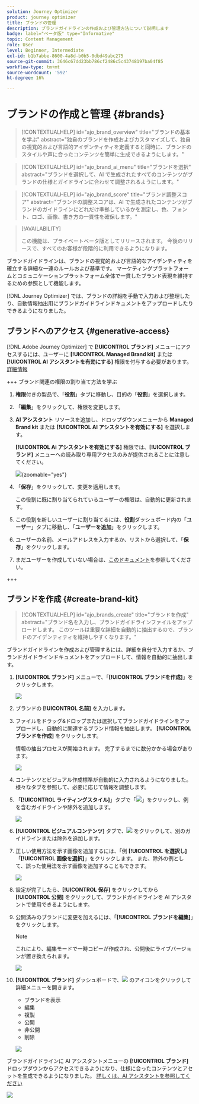 ```yaml
---
solution: Journey Optimizer
product: journey optimizer
title: ブランドの管理
description: ブランドガイドラインの作成および管理方法について説明します
badge: label="ベータ版" type="Informative"
topic: Content Management
role: User
level: Beginner, Intermediate
exl-id: b1b7abbe-8600-4a8d-b0b5-0dbd49abc275
source-git-commit: 3646c67dd23bb786cf2486c5c43748197ba04f85
workflow-type: tm+mt
source-wordcount: '592'
ht-degree: 16%

---
```


# ブランドの作成と管理 {#brands}

>[!CONTEXTUALHELP]
>id="ajo_brand_overview"
>title="ブランドの基本を学ぶ"
>abstract="独自のブランドを作成およびカスタマイズして、独自の視覚的および言語的アイデンティティを定義すると同時に、ブランドのスタイルや声に合ったコンテンツを簡単に生成できるようにします。"

>[!CONTEXTUALHELP]
>id="ajo_brand_ai_menu"
>title="ブランドを選択"
>abstract="ブランドを選択して、AI で生成されたすべてのコンテンツがブランドの仕様とガイドラインに合わせて調整されるようにします。"

>[!CONTEXTUALHELP]
>id="ajo_brand_score"
>title="ブランド調整スコア"
>abstract="ブランドの調整スコアは、AI で生成されたコンテンツがブランドのガイドラインにどれだけ準拠しているかを測定し、色、フォント、ロゴ、画像、書き方の一貫性を確保します。"


>[!AVAILABILITY]
>
>この機能は、プライベートベータ版としてリリースされます。 今後のリリースで、すべてのお客様が段階的に利用できるようになります。

ブランドガイドラインは、ブランドの視覚的および言語的なアイデンティティを確立する詳細な一連のルールおよび基準です。 マーケティングプラットフォームとコミュニケーションプラットフォーム全体で一貫したブランド表現を維持するための参照として機能します。

[!DNL Journey Optimizer] では、ブランドの詳細を手動で入力および整理したり、自動情報抽出用にブランドガイドラインドキュメントをアップロードしたりできるようになりました。

## ブランドへのアクセス {#generative-access}

[!DNL Adobe Journey Optimizer] で **[!UICONTROL ブランド]** メニューにアクセスするには、ユーザーに **[!UICONTROL Managed Brand kit]** または **[!UICONTROL AI アシスタントを有効にする]** 権限を付与する必要があります。 [詳細情報](../administration/permissions.md)

+++  ブランド関連の権限の割り当て方法を学ぶ

1. **権限**&#x200B;付きの製品で、「**役割**」タブに移動し、目的の「**役割**」を選択します。

1. 「**編集**」をクリックして、権限を変更します。

1. **AI アシスタント** リソースを追加し、ドロップダウンメニューから **Managed Brand kit** または **[!UICONTROL AI アシスタントを有効にする]** を選択します。

   **[!UICONTROL Ai アシスタントを有効にする]** 権限では、**[!UICONTROL ブランド]** メニューへの読み取り専用アクセスのみが提供されることに注意してください。

   ![](assets/brands-permission.png){zoomable="yes"}

1. 「**保存**」をクリックして、変更を適用します。

   この役割に既に割り当てられているユーザーの権限は、自動的に更新されます。

1. この役割を新しいユーザーに割り当てるには、**役割**&#x200B;ダッシュボード内の「**ユーザー**」タブに移動し、「**ユーザーを追加**」をクリックします。

1. ユーザーの名前、メールアドレスを入力するか、リストから選択して、「**保存**」をクリックします。

1. まだユーザーを作成していない場合は、[このドキュメント](https://experienceleague.adobe.com/ja/docs/experience-platform/access-control/abac/permissions-ui/users)を参照してください。

+++

## ブランドを作成 {#create-brand-kit}

>[!CONTEXTUALHELP]
>id="ajo_brands_create"
>title="ブランドを作成"
>abstract="ブランド名を入力し、ブランドガイドラインファイルをアップロードします。 このツールは重要な詳細を自動的に抽出するので、ブランドのアイデンティティを維持しやすくなります。"

ブランドガイドラインを作成および管理するには、詳細を自分で入力するか、ブランドガイドラインドキュメントをアップロードして、情報を自動的に抽出します。

1. **[!UICONTROL ブランド]** メニューで、「**[!UICONTROL ブランドを作成]**」をクリックします。

   ![](assets/brands-1.png)

1. ブランドの **[!UICONTROL 名前]** を入力します。

1. ファイルをドラッグ&amp;ドロップまたは選択してブランドガイドラインをアップロードし、自動的に関連するブランド情報を抽出します。 **[!UICONTROL ブランドを作成]** をクリックします。

   情報の抽出プロセスが開始されます。 完了するまでに数分かかる場合があります。

   ![](assets/brands-2.png)

1. コンテンツとビジュアル作成標準が自動的に入力されるようになりました。 様々なタブを参照して、必要に応じて情報を調整します。

1. 「**[!UICONTROL ライティングスタイル]**」タブで「![](assets/do-not-localize/Smock_Add_18_N.svg)」をクリックし、例を含むガイドラインや除外を追加します。

   ![](assets/brands-3.png)

1. **[!UICONTROL ビジュアルコンテンツ]** タブで、![](assets/do-not-localize/Smock_Add_18_N.svg) をクリックして、別のガイドラインまたは除外を追加します。

1. 正しい使用方法を示す画像を追加するには、「例 **[!UICONTROL を選択し]** 「**[!UICONTROL 画像を選択]**」をクリックします。 また、除外の例として、誤った使用法を示す画像を追加することもできます。

   ![](assets/brands-4.png)

1. 設定が完了したら、**[!UICONTROL 保存]** をクリックしてから **[!UICONTROL 公開]** をクリックして、ブランドガイドラインを AI アシスタントで使用できるようにします。

1. 公開済みのブランドに変更を加えるには、「**[!UICONTROL ブランドを編集]**」をクリックします。

   >[!NOTE]
   >
   >これにより、編集モードで一時コピーが作成され、公開後にライブバージョンが置き換えられます。

   ![](assets/brands-8.png)

1. **[!UICONTROL ブランド]** ダッシュボードで、![](assets/do-not-localize/Smock_More_18_N.svg) のアイコンをクリックして詳細メニューを開きます。

   * ブランドを表示
   * 編集
   * 複製
   * 公開
   * 非公開
   * 削除

   ![](assets/brands-6.png)

ブランドガイドラインに AI アシスタントメニューの **[!UICONTROL ブランド]** ドロップダウンからアクセスできるようになり、仕様に合ったコンテンツとアセットを生成できるようになりました。 [ 詳しくは、AI アシスタントを参照してください ](gs-generative.md)

![](assets/brands-7.png)
